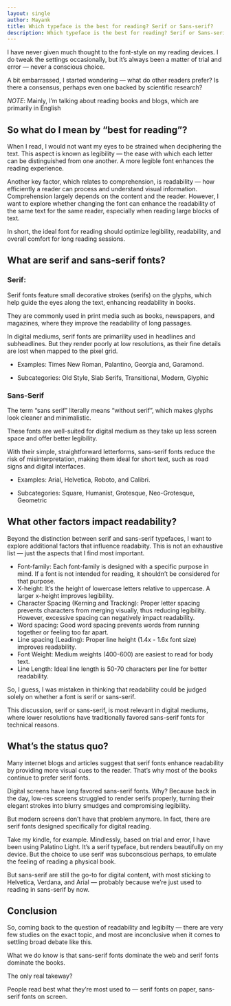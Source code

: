 ```yaml
---
layout: single
author: Mayank
title: Which typeface is the best for reading? Serif or Sans-serif?
description: Which typeface is the best for reading? Serif or Sans-serif?the ideal font for reading should optimize legibility, readability, and overall comfort for long reading sessions.
---
```


I have never given much thought to the font-style on my reading devices. I do tweak the settings occasionally, but it’s always been a matter of trial and error — never a conscious choice.

A bit embarrassed, I started wondering — what do other readers prefer? Is there a consensus, perhaps even one backed by scientific research?

*NOTE*: Mainly, I’m talking about reading books and blogs, which are primarily in English

## So what do I mean by “best for reading”?

When I read, I would not want my eyes to be strained when deciphering the text. This aspect is known as legibility — the ease with which each letter can be distinguished from one another. A more legible font enhances the reading experience.

Another key factor, which relates to comprehension, is readability — how efficiently a reader can process and understand visual information. Comprehension largely depends on the content and the reader. However, I want to explore whether changing the font can enhance the readability of the same text for the same reader, especially when reading large blocks of text.

In short, the ideal font for reading should optimize legibility, readability, and overall comfort for long reading sessions.

## What are serif and sans-serif fonts?

### Serif: 

Serif fonts feature small decorative strokes (serifs) on the glyphs, which help guide the eyes along the text, enhancing readability in books.

They are commonly used in print media such as books, newspapers, and magazines, where they improve the readability of long passages. 

In digital mediums, serif fonts are primarility used in headlines and subheadlines. But they render poorly at low resolutions, as their fine details are lost when mapped to the pixel grid.

- Examples: Times New Roman, Palantino, Georgia and, Garamond. 

- Subcategories: Old Style, Slab Serifs, Transitional, Modern, Glyphic

### Sans-Serif

The term “sans serif” literally means “without serif”, which makes glyphs look cleaner and minimalistic. 

These fonts are well-suited for digital medium as they take up less screen space and offer better legibility. 

With their simple, straightforward letterforms, sans-serif fonts reduce the risk of misinterpretation, making them ideal for short text, such as road signs and digital interfaces.

- Examples: Arial, Helvetica, Roboto, and Calibri.

- Subcategories: Square, Humanist, Grotesque, Neo-Grotesque, Geometric

## What other factors impact readability?

Beyond the distinction between serif and sans-serif typefaces, I want to explore additional factors that influence readabiity. This is not an exhaustive list — just the aspects that I find most important.

- Font-family: Each font-family is designed with a specific purpose in mind. If a font is not intended for reading, it shouldn’t be considered for that purpose. 
- X-height: It’s the height of lowercase letters relative to uppercase. A larger x-height improves legibility.
- Character Spacing (Kerning and Tracking): Proper letter spacing prevents characters from merging visually, thus reducing legibility. However, excessive spacing can negatively impact readability.
- Word spacing: Good word spacing prevents words from running together or feeling too far apart.
- Line spacing (Leading): Proper line height (1.4x - 1.6x font size) improves readability. 
- Font Weight: Medium weights (400-600) are easiest to read for body text.
- Line Length: Ideal line length is 50-70 characters per line for better readability. 

So, I guess, I was mistaken in thinking that readability could be judged solely on whether a font is serif or sans-serif. 

This discussion, serif or sans-serif, is most relevant in digital mediums, where lower resolutions have traditionally favored sans-serif fonts for technical reasons.

## What’s the status quo?

Many internet blogs and articles suggest that serif fonts enhance readability by providing more visual cues to the reader. That’s why most of the books continue to prefer serif fonts.

Digital screens have long favored sans-serif fonts. Why? Because back in the day, low-res screens struggled to render serifs properly, turning their elegant strokes into blurry smudges and compromising legibility. 

But modern screens don’t have that problem anymore. In fact, there are serif fonts designed specifically for digital reading. 

Take my kindle, for example. Mindlessly, based on trial and error, I have been using Palatino Light. It’s a serif typeface, but renders beautifully on my device. But the choice to use serif was subconscious perhaps, to emulate the feeling of reading a physical book. 

But sans-serif are still the go-to for digital content, with most sticking to Helvetica, Verdana, and Arial — probably because we’re just used to reading in sans-serif by now. 

## Conclusion

So, coming back to the question of readability and legibilty —  there are very few studies on the exact topic, and most are inconclusive when it comes to settling broad debate like this.

What we do know is that sans-serif fonts dominate the web and serif fonts dominate the books. 

The only real takeway? 

People read best what they’re most used to — serif fonts on paper, sans-serif fonts on screen. 


